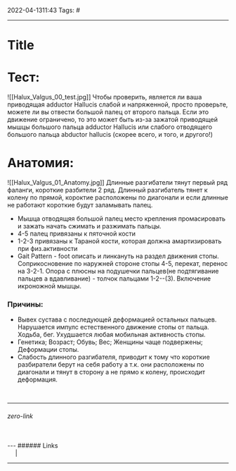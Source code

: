 2022-04-1311:43
Tags: #

---
# Title

# Тест:
![[Halux_Valgus_00_test.jpg]]
Чтобы проверить, является ли ваша приводящая adductor Hallucis слабой и напряженной, просто проверьте, можете ли вы отвести большой палец от второго пальца. Если это движение ограничено, то это может быть из-за зажатой приводящей мышцы большого пальца adductor Hallucis или слабого отводящего большого пальца abductor hallucis (скорее всего, и того, и другого!)

# Анатомия:
![[Halux_Valgus_01_Anatomy.jpg]]
Длинные разгибатели тянут первый ряд фаланги, короткие разбители 2 ряд. Длинный разгибатель тянет к колену по прямой, короктие расположены по диагонали и если длинные не работают короткие будут заламывать палец.

-   Мышца отводящяя большой палец место крепления промасировать и зажать начать сжимать и разжимать пальцы.
- 4-5 палец привязаны к пяточной кости
- 1-2-3 привязаны к Тараной кости, которая должна амартизировать при физ.активности
- Gait Pattern - foot описать и линкануть на раздел движения стопы. Соприкосновение по наружней стороне стопы 4-5, перекат, перенос на 3-2-1. Опора с плюсны на подушечки пальцев(не подтягивание пальцев а вдавливание) - толчок пальцами 1-2--(3). Включение икроножной мышцы.

### Причины:
-   Вывех сустава с последующей деформацией остальных пальцев. Нарушается импулс естественного движение стопы от пальца. Ходьба, бег. Ухудшается любая мобильная активность стопы.
-   Генетика; Возраст; Обувь; Вес; Женщины чаще подвержены; Деформации стопы.
-   Слабость длинного разгибателя, приводит к тому что короткие разбиратели берут на себя работу а т.к. они расположены по диагонали и тянут в сторону а не прямо к колену, происходит деформация.
</br>

---
###### zero-link </br>

</br>
---
###### Links </br>
 &emsp; | &emsp; 


---